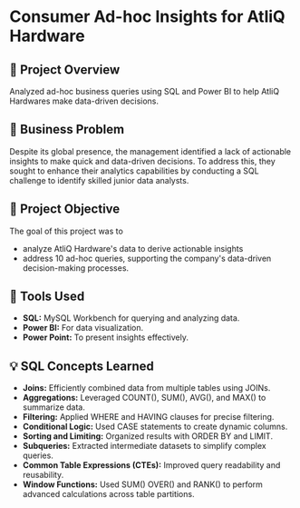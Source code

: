 # Consumer Ad-hoc Insights for AtliQ Hardware
## 📌 Project Overview
Analyzed ad-hoc business queries using SQL and Power BI to help AtliQ Hardwares make data-driven decisions.

## 🏢 Business Problem
Despite its global presence, the management identified a lack of actionable insights to make quick and data-driven decisions. To address this, they sought to enhance their analytics capabilities by conducting a SQL challenge to identify skilled junior data analysts.

## 🎯 Project Objective
The goal of this project was to

- analyze AtliQ Hardware's data to derive actionable insights
- address 10 ad-hoc queries, supporting the company's data-driven decision-making processes.
## 📌 Tools Used
- **SQL:** MySQL Workbench for querying and analyzing data.
- **Power BI:** For data visualization.
- **Power Point:** To present insights effectively.
## 💡 SQL Concepts Learned
- **Joins:** Efficiently combined data from multiple tables using JOINs.
- **Aggregations:** Leveraged COUNT(), SUM(), AVG(), and MAX() to summarize data.
- **Filtering:** Applied WHERE and HAVING clauses for precise filtering.
- **Conditional Logic:** Used CASE statements to create dynamic columns.
- **Sorting and Limiting:** Organized results with ORDER BY and LIMIT.
- **Subqueries:** Extracted intermediate datasets to simplify complex queries.
- **Common Table Expressions (CTEs):** Improved query readability and reusability.
- **Window Functions:** Used SUM() OVER() and RANK() to perform advanced calculations across table partitions.
